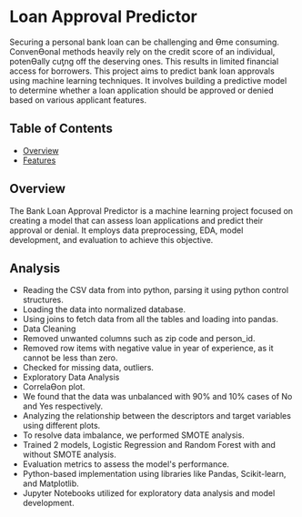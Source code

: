 # Loan Approval Predictor

Securing a personal bank loan can be challenging and Ɵme consuming. ConvenƟonal methods heavily rely on the credit score of an individual, potenƟally cuƫng off the deserving ones. This results in limited financial access for borrowers. This project aims to predict bank loan approvals using machine learning techniques. It involves building a predictive model to determine whether a loan application should be approved or denied based on various applicant features.

## Table of Contents

- [Overview](#overview)
- [Features](#features)

## Overview

The Bank Loan Approval Predictor is a machine learning project focused on creating a model that can assess loan applications and predict their approval or denial. It employs data preprocessing, EDA, model development, and evaluation to achieve this objective.

## Analysis

- Reading the CSV data from into python, parsing it using python control structures. 
- Loading the data into normalized database. 
- Using joins to fetch data from all the tables and loading into pandas. 
- Data Cleaning 
- Removed unwanted columns such as zip code and person_id. 
- Removed row items with negative value in year of experience, as it cannot be less than zero. 
- Checked for missing data, outliers. 
- Exploratory Data Analysis 
- CorrelaƟon plot. 
- We found that the data was unbalanced with 90% and 10% cases of No and Yes respectively. 
- Analyzing the relationship between the descriptors and target variables using different plots. 
- To resolve data imbalance, we performed SMOTE analysis.
- Trained 2 models, Logistic Regression and Random Forest with and without SMOTE analysis. 
- Evaluation metrics to assess the model's performance.
- Python-based implementation using libraries like Pandas, Scikit-learn, and Matplotlib.
- Jupyter Notebooks utilized for exploratory data analysis and model development.

